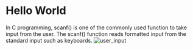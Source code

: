 # Hello World 
In C programming, scanf() is one of the commonly used function to take input from the user. The scanf() function reads formatted input from the standard input such as keyboards.
![user_input](https://user-images.githubusercontent.com/124857336/230786099-eeb7389a-5519-4d54-89fa-03b121a9f813.JPG)
